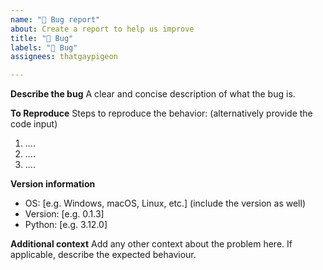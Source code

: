```yaml
---
name: "🐛 Bug report"
about: Create a report to help us improve
title: "🐛 Bug"
labels: "🐛 Bug"
assignees: thatgaypigeon

---
```


**Describe the bug**
A clear and concise description of what the bug is.

**To Reproduce**
Steps to reproduce the behavior: (alternatively provide the code input)
1. ....
2. ....
3. ....

**Version information**
 - OS: [e.g. Windows, macOS, Linux, etc.] (include the version as well)
 - Version: [e.g. 0.1.3]
 - Python: [e.g. 3.12.0]

**Additional context**
Add any other context about the problem here. If applicable, describe the expected behaviour.
